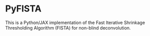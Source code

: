 # PyFISTA

This is a Python/JAX implementation of the Fast Iterative Shrinkage Thresholding Algorithm (FISTA) for non-blind deconvolution.
